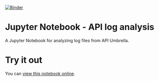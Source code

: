 [![Binder](http://mybinder.org/badge.svg)](http://mybinder.org:/repo/apinf/jupyter-api-log-analysis)

# Jupyter Notebook - API log analysis
A Jupyter Notebook for analyzing log files from API Umbrella.

# Try it out
You can [view this notebook online](https://github.com/apinf/jupyter-api-log-analysis/blob/master/API_log_analysis.ipynb).
